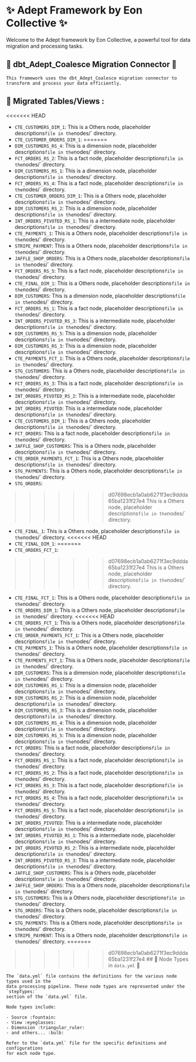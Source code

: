 
# :sparkles: Adept Framework by Eon Collective :sparkles:

Welcome to the Adept framework by Eon Collective, a powerful tool for
data migration and processing tasks.

## :electric_plug: dbt_Adept_Coalesce Migration Connector :electric_plug:

    This framework uses the dbt_Adept_Coalesce migration connector to
    transform and process your data efficiently.

## :file_folder: Migrated Tables/Views  :

<<<<<<< HEAD
- `CTE_CUSTOMERS_DIM_1`:
        This is a Others node,
        placeholder descriptions` file in the `nodes/` directory.
- `CTE_CUSTOMER_ORDERS_DIM_1`:
=======
- `DIM_CUSTOMERS_RS_4`:
        This is a dimension node,
        placeholder descriptions` file in the `nodes/` directory.
- `FCT_ORDERS_RS_2`:
        This is a fact node,
        placeholder descriptions` file in the `nodes/` directory.
- `DIM_CUSTOMERS_RS_1`:
        This is a dimension node,
        placeholder descriptions` file in the `nodes/` directory.
- `FCT_ORDERS_RS_4`:
        This is a fact node,
        placeholder descriptions` file in the `nodes/` directory.
- `CTE_CUSTOMER_ORDERS_DIM_1`:
        This is a Others node,
        placeholder descriptions` file in the `nodes/` directory.
- `DIM_CUSTOMERS_RS_2`:
        This is a dimension node,
        placeholder descriptions` file in the `nodes/` directory.
- `INT_ORDERS_PIVOTED_RS_1`:
        This is a intermediate node,
        placeholder descriptions` file in the `nodes/` directory.
- `CTE_PAYMENTS_1`:
        This is a Others node,
        placeholder descriptions` file in the `nodes/` directory.
- `STRIPE_PAYMENT`:
        This is a Others node,
        placeholder descriptions` file in the `nodes/` directory.
- `JAFFLE_SHOP_ORDERS`:
        This is a Others node,
        placeholder descriptions` file in the `nodes/` directory.
- `FCT_ORDERS_RS_5`:
        This is a fact node,
        placeholder descriptions` file in the `nodes/` directory.
- `CTE_FINAL_DIM_1`:
        This is a Others node,
        placeholder descriptions` file in the `nodes/` directory.
- `DIM_CUSTOMERS`:
        This is a dimension node,
        placeholder descriptions` file in the `nodes/` directory.
- `FCT_ORDERS_RS_1`:
        This is a fact node,
        placeholder descriptions` file in the `nodes/` directory.
- `INT_ORDERS_PIVOTED_RS_3`:
        This is a intermediate node,
        placeholder descriptions` file in the `nodes/` directory.
- `DIM_CUSTOMERS_RS_5`:
        This is a dimension node,
        placeholder descriptions` file in the `nodes/` directory.
- `DIM_CUSTOMERS_RS_3`:
        This is a dimension node,
        placeholder descriptions` file in the `nodes/` directory.
- `CTE_PAYMENTS_FCT_1`:
        This is a Others node,
        placeholder descriptions` file in the `nodes/` directory.
- `STG_CUSTOMERS`:
        This is a Others node,
        placeholder descriptions` file in the `nodes/` directory.
- `FCT_ORDERS_RS_3`:
        This is a fact node,
        placeholder descriptions` file in the `nodes/` directory.
- `INT_ORDERS_PIVOTED_RS_2`:
        This is a intermediate node,
        placeholder descriptions` file in the `nodes/` directory.
- `INT_ORDERS_PIVOTED`:
        This is a intermediate node,
        placeholder descriptions` file in the `nodes/` directory.
- `CTE_CUSTOMERS_DIM_1`:
        This is a Others node,
        placeholder descriptions` file in the `nodes/` directory.
- `FCT_ORDERS`:
        This is a fact node,
        placeholder descriptions` file in the `nodes/` directory.
- `JAFFLE_SHOP_CUSTOMERS`:
        This is a Others node,
        placeholder descriptions` file in the `nodes/` directory.
- `CTE_ORDER_PAYMENTS_FCT_1`:
        This is a Others node,
        placeholder descriptions` file in the `nodes/` directory.
- `STG_PAYMENTS`:
        This is a Others node,
        placeholder descriptions` file in the `nodes/` directory.
- `STG_ORDERS`:
>>>>>>> d07698ecb1a0ab6271f3ec9ddda65ba1231f27e4
        This is a Others node,
        placeholder descriptions` file in the `nodes/` directory.
- `CTE_FINAL_1`:
        This is a Others node,
        placeholder descriptions` file in the `nodes/` directory.
<<<<<<< HEAD
- `CTE_FINAL_DIM_1`:
=======
- `CTE_ORDERS_FCT_1`:
>>>>>>> d07698ecb1a0ab6271f3ec9ddda65ba1231f27e4
        This is a Others node,
        placeholder descriptions` file in the `nodes/` directory.
- `CTE_FINAL_FCT_1`:
        This is a Others node,
        placeholder descriptions` file in the `nodes/` directory.
- `CTE_ORDERS_DIM_1`:
        This is a Others node,
        placeholder descriptions` file in the `nodes/` directory.
<<<<<<< HEAD
- `CTE_ORDERS_FCT_1`:
        This is a Others node,
        placeholder descriptions` file in the `nodes/` directory.
- `CTE_ORDER_PAYMENTS_FCT_1`:
        This is a Others node,
        placeholder descriptions` file in the `nodes/` directory.
- `CTE_PAYMENTS_1`:
        This is a Others node,
        placeholder descriptions` file in the `nodes/` directory.
- `CTE_PAYMENTS_FCT_1`:
        This is a Others node,
        placeholder descriptions` file in the `nodes/` directory.
- `DIM_CUSTOMERS`:
        This is a dimension node,
        placeholder descriptions` file in the `nodes/` directory.
- `DIM_CUSTOMERS_RS_1`:
        This is a dimension node,
        placeholder descriptions` file in the `nodes/` directory.
- `DIM_CUSTOMERS_RS_2`:
        This is a dimension node,
        placeholder descriptions` file in the `nodes/` directory.
- `DIM_CUSTOMERS_RS_3`:
        This is a dimension node,
        placeholder descriptions` file in the `nodes/` directory.
- `DIM_CUSTOMERS_RS_4`:
        This is a dimension node,
        placeholder descriptions` file in the `nodes/` directory.
- `DIM_CUSTOMERS_RS_5`:
        This is a dimension node,
        placeholder descriptions` file in the `nodes/` directory.
- `FCT_ORDERS`:
        This is a fact node,
        placeholder descriptions` file in the `nodes/` directory.
- `FCT_ORDERS_RS_1`:
        This is a fact node,
        placeholder descriptions` file in the `nodes/` directory.
- `FCT_ORDERS_RS_2`:
        This is a fact node,
        placeholder descriptions` file in the `nodes/` directory.
- `FCT_ORDERS_RS_3`:
        This is a fact node,
        placeholder descriptions` file in the `nodes/` directory.
- `FCT_ORDERS_RS_4`:
        This is a fact node,
        placeholder descriptions` file in the `nodes/` directory.
- `FCT_ORDERS_RS_5`:
        This is a fact node,
        placeholder descriptions` file in the `nodes/` directory.
- `INT_ORDERS_PIVOTED`:
        This is a intermediate node,
        placeholder descriptions` file in the `nodes/` directory.
- `INT_ORDERS_PIVOTED_RS_1`:
        This is a intermediate node,
        placeholder descriptions` file in the `nodes/` directory.
- `INT_ORDERS_PIVOTED_RS_2`:
        This is a intermediate node,
        placeholder descriptions` file in the `nodes/` directory.
- `INT_ORDERS_PIVOTED_RS_3`:
        This is a intermediate node,
        placeholder descriptions` file in the `nodes/` directory.
- `JAFFLE_SHOP_CUSTOMERS`:
        This is a Others node,
        placeholder descriptions` file in the `nodes/` directory.
- `JAFFLE_SHOP_ORDERS`:
        This is a Others node,
        placeholder descriptions` file in the `nodes/` directory.
- `STG_CUSTOMERS`:
        This is a Others node,
        placeholder descriptions` file in the `nodes/` directory.
- `STG_ORDERS`:
        This is a Others node,
        placeholder descriptions` file in the `nodes/` directory.
- `STG_PAYMENTS`:
        This is a Others node,
        placeholder descriptions` file in the `nodes/` directory.
- `STRIPE_PAYMENT`:
        This is a Others node,
        placeholder descriptions` file in the `nodes/` directory.
=======
>>>>>>> d07698ecb1a0ab6271f3ec9ddda65ba1231f27e4
    ## :book: Node Types in `data.yml` :book:

    The `data.yml` file contains the definitions for the various node types used in the
    data processing pipeline. These node types are represented under the `stepTypes:`
    section of the `data.yml` file.

    Node types include:

    - Source :fountain:
    - View :eyeglasses:
    - Dimension :triangular_ruler:
    - and others... :bulb:

    Refer to the `data.yml` file for the specific definitions and configurations
    for each node type.
    